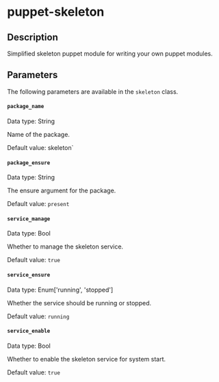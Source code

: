 # puppet-skeleton

## Description

Simplified skeleton puppet module for writing your own puppet modules.

## Parameters

The following parameters are available in the `skeleton` class.

#### `package_name`

Data type: String

Name of the package.

Default value: skeleton`

#### `package_ensure`

Data type: String

The ensure argument for the package.

Default value: `present`

#### `service_manage`

Data type: Bool

Whether to manage the skeleton service.

Default value: `true`

#### `service_ensure`

Data type: Enum['running', 'stopped']

Whether the service should be running or stopped.

Default value: `running`

#### `service_enable`

Data type: Bool

Whether to enable the skeleton service for system start.

Default value: `true`
